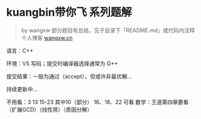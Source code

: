 # kuangbin带你飞 系列题解

> by wangxw
> 部分题目有总结，见子目录下「README.md」或代码内注释
> 个人博客 [wangxw.cn](https://wangxw.cn)

语言：C++

环境：VS 写码；提交时编译器选择通常为 G++

提交结果：一般为通过（accept），但或许非最优解...

持续更新中...

不用看：3 13  15-23   其中10（部分） 16、18、22 可看
数学：王道第四章要看（扩展GCD）（线性筛）（质因分解）
